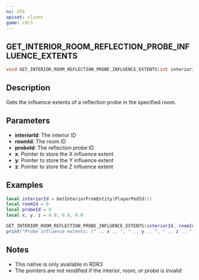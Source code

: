 ```yaml
---
ns: CFX
apiset: client
game: rdr3
---
```

## GET_INTERIOR_ROOM_REFLECTION_PROBE_INFLUENCE_EXTENTS

```c
void GET_INTERIOR_ROOM_REFLECTION_PROBE_INFLUENCE_EXTENTS(int interiorId, int roomId, int probeId, float* x, float* y, float* z);
```

## Description

Gets the influence extents of a reflection probe in the specified room.

## Parameters

* **interiorId**: The interior ID
* **roomId**: The room ID
* **probeId**: The reflection probe ID
* **x**: Pointer to store the X influence extent
* **y**: Pointer to store the Y influence extent
* **z**: Pointer to store the Z influence extent

## Examples

```lua
local interiorId = GetInteriorFromEntity(PlayerPedId())
local roomId = 0
local probeId = 0
local x, y, z = 0.0, 0.0, 0.0

GET_INTERIOR_ROOM_REFLECTION_PROBE_INFLUENCE_EXTENTS(interiorId, roomId, probeId, x, y, z)
print("Probe influence extents: (" .. x .. ", " .. y .. ", " .. z .. ")")
```

## Notes

- This native is only available in RDR3
- The pointers are not modified if the interior, room, or probe is invalid
